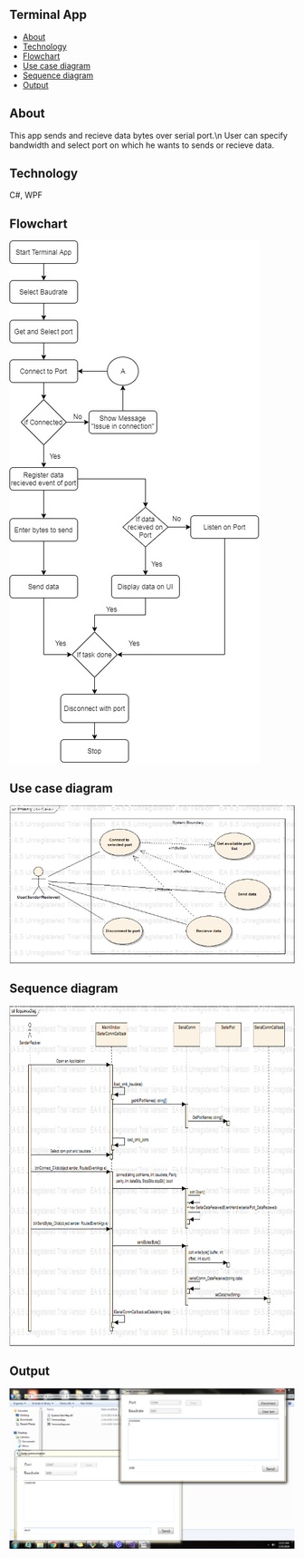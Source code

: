## Terminal App

* [About](#about)
* [Technology](#technology)
* [Flowchart](#flowchart)
* [Use case diagram](#use-case-diagram)
* [Sequence diagram](#sequence-diagram)
* [Output](#output)

## About

This app sends and recieve data bytes over serial port.\n
User can specify bandwidth and select port on which he wants to sends or recieve data.

## Technology

C#, WPF
<br>

## Flowchart

<img src="https://raw.githubusercontent.com/SapnaPanjabi/Projects/master/Documentation/TerminalApp%20Flowchart.jpg">
<br>

## Use case diagram

<img src="https://raw.githubusercontent.com/SapnaPanjabi/Projects/master/Documentation/UseCaseDiag.bmp">
<br>

## Sequence diagram

<img height = "600" width ="1024" src="https://raw.githubusercontent.com/SapnaPanjabi/Projects/master/Documentation/SequenceDiag.bmp">
<br>

## Output

<img src="https://raw.githubusercontent.com/SapnaPanjabi/Projects/master/Documentation/final%20output.png">
<br>

